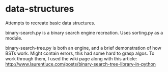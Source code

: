 # data-structures
Attempts to recreate basic data structures.

binary-search.py is a binary search engine recreation. Uses sorting.py as a module.

binary-search-tree.py is both an engine, and a brief demonstration of how BSTs work. Might contain errors, this had some hard to grasp algos. To work through them, I used the wiki page along with this article: http://www.laurentluce.com/posts/binary-search-tree-library-in-python
